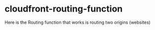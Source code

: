 # cloudfront-routing-function

Here is the Routing function that works is routing two origins (websites) 
